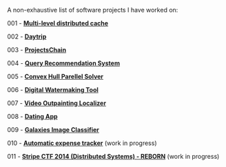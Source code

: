 


A non-exhaustive list of software projects I have worked on:


001 - [**Multi-level distributed cache**](/projects/dc)

002 - [**Daytrip**](/projects/daytrip)

003 - [**ProjectsChain**](/projects/projectschain)

004 - [**Query Recommendation System**](/projects/qrs)

005 - [**Convex Hull Parellel Solver**](/projects/chps)

006 - [**Digital Watermaking Tool**](/projects/dwt)

007 - [**Video Outpainting Localizer**](/projects/vol)

008 - [**Dating App**](/projects/datingapp)

009 - [**Galaxies Image Classifier**](/projects/gic)

010 - [**Automatic expense tracker**](/projects/aet) (work in progress)

011 - [**Stripe CTF 2014 (Distributed Systems) - REBORN**](/projects/stripe-ctf) (work in progress)






<br>